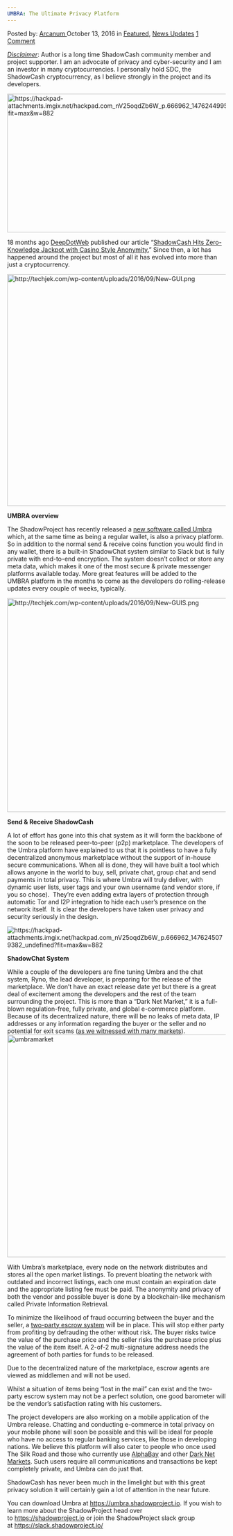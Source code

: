 ```yaml
---
UMBRA: The Ultimate Privacy Platform
---
```

<article class="post-listing post-15804 post type-post status-publish format-standard has-post-thumbnail hentry category-deepdot-news category-news-updates tag-platform tag-privacy tag-ultimate tag-umbra">
    <div class="post-inner">
    <p class="post-meta">
    <span>Posted by: <a href="https://www.deepdotweb.com/author/arcanum/" title="">Arcanum </a></span>
    <span>October 13, 2016</span>
    <span>in <a href="https://www.deepdotweb.com/category/deepdot-news/" rel="category tag">Featured</a>, <a href="https://www.deepdotweb.com/category/news-updates/" rel="category tag">News Updates</a></span>
    <span><a href="https://www.deepdotweb.com/2016/10/13/umbra-ultimate-privacy-platform/#comments">1 Comment</a></span>
    </p>
    <div class="clear"></div>
    <div class="entry">
    <p><em><span style="text-decoration: underline;">Disclaimer</span></em>: Author is a long time ShadowCash community member and project supporter. I am an advocate of privacy and cyber-security and I am an investor in many cryptocurrencies. I personally hold SDC, the ShadowCash cryptocurrency, as I believe strongly in the project and its developers.</p>
    <p><img class="wp-image-15805 aligncenter" src="https://www.deepdotweb.com/wp-content/uploads/2016/10/https-hackpad-attachments-imgix-net-hackpad-com_.png" alt="https://hackpad-attachments.imgix.net/hackpad.com_nV25oqdZb6W_p.666962_1476244995710_undefined?fit=max&amp;w=882" width="635" height="319" srcset="https://www.deepdotweb.com/wp-content/uploads/2016/10/https-hackpad-attachments-imgix-net-hackpad-com_.png 882w, https://www.deepdotweb.com/wp-content/uploads/2016/10/https-hackpad-attachments-imgix-net-hackpad-com_-300x151.png 300w, https://www.deepdotweb.com/wp-content/uploads/2016/10/https-hackpad-attachments-imgix-net-hackpad-com_-660x330.png 660w" sizes="(max-width: 635px) 100vw, 635px"/></p>
    <p>18 months ago <a href="https://www.deepdotweb.com">DeepDotWeb</a> published our article “<a href="https://www.deepdotweb.com/2015/01/28/shadowcash-zero-knowledge-anonymity/">ShadowCash Hits Zero-Knowledge Jackpot with Casino Style Anonymity.</a>&#8221; Since then, a lot has happened around the project but most of all it has evolved into more than just a cryptocurrency.</p>
    <p><img class="wp-image-15806 aligncenter" src="https://www.deepdotweb.com/wp-content/uploads/2016/10/http-techjek-com-wp-content-uploads-2016-09-new-.png" alt="http://techjek.com/wp-content/uploads/2016/09/New-GUI.png" width="910" height="533" srcset="https://www.deepdotweb.com/wp-content/uploads/2016/10/http-techjek-com-wp-content-uploads-2016-09-new-.png 1200w, https://www.deepdotweb.com/wp-content/uploads/2016/10/http-techjek-com-wp-content-uploads-2016-09-new--300x176.png 300w, https://www.deepdotweb.com/wp-content/uploads/2016/10/http-techjek-com-wp-content-uploads-2016-09-new--1024x600.png 1024w" sizes="(max-width: 910px) 100vw, 910px"/></p>
    <p><strong>UMBRA overview</strong></p>
    <p>The ShadowProject has recently released a <a href="https://umbra.shadowproject.io/">new software called Umbra</a> which, at the same time as being a regular wallet, is also a privacy platform. So in addition to the normal send &amp; receive coins function you would find in any wallet, there is a built-in ShadowChat system similar to Slack but is fully private with end-to-end encryption. The system doesn’t collect or store any meta data, which makes it one of the most secure &amp; private messenger platforms available today. More great features will be added to the UMBRA platform in the months to come as the developers do rolling-release updates every couple of weeks, typically.</p>
    <p><img class="wp-image-15807 aligncenter" src="https://www.deepdotweb.com/wp-content/uploads/2016/10/http-techjek-com-wp-content-uploads-2016-09-new-1-1.png" alt="http://techjek.com/wp-content/uploads/2016/09/New-GUIS.png" width="840" height="492" srcset="https://www.deepdotweb.com/wp-content/uploads/2016/10/http-techjek-com-wp-content-uploads-2016-09-new-1-1.png 1200w, https://www.deepdotweb.com/wp-content/uploads/2016/10/http-techjek-com-wp-content-uploads-2016-09-new-1-1-300x176.png 300w, https://www.deepdotweb.com/wp-content/uploads/2016/10/http-techjek-com-wp-content-uploads-2016-09-new-1-1-1024x600.png 1024w" sizes="(max-width: 840px) 100vw, 840px"/></p>
    <p><strong>Send &amp; Receive ShadowCash</strong></p>
    <p>A lot of effort has gone into this chat system as it will form the backbone of the soon to be released peer-to-peer (p2p) marketplace. The developers of the Umbra platform have explained to us that it is pointless to have a fully decentralized anonymous marketplace without the support of in-house secure communications. When all is done, they will have built a tool which allows anyone in the world to buy, sell, private chat, group chat and send payments in total privacy. This is where Umbra will truly deliver, with dynamic user lists, user tags and your own username (and vendor store, if you so chose).  They&#8217;re even adding extra layers of protection through automatic Tor and I2P integration to hide each user&#8217;s presence on the network itself.  It is clear the developers have taken user privacy and security seriously in the design.</p>
    <p><img class="wp-image-15808 aligncenter" src="https://www.deepdotweb.com/wp-content/uploads/2016/10/https-hackpad-attachments-imgix-net-hackpad-com_-1.png" alt="https://hackpad-attachments.imgix.net/hackpad.com_nV25oqdZb6W_p.666962_1476245079382_undefined?fit=max&amp;w=882" srcset="https://www.deepdotweb.com/wp-content/uploads/2016/10/https-hackpad-attachments-imgix-net-hackpad-com_-1.png 882w, https://www.deepdotweb.com/wp-content/uploads/2016/10/https-hackpad-attachments-imgix-net-hackpad-com_-1-300x169.png 300w" sizes="(max-width: 882px) 100vw, 882px"/></p>
    <p><strong>ShadowChat System</strong></p>
    <p>While a couple of the developers are fine tuning Umbra and the chat system, Ryno, the lead developer, is preparing for the release of the marketplace. We don’t have an exact release date yet but there is a great deal of excitement among the developers and the rest of the team surrounding the project. This is more than a “Dark Net Market,” it is a full-blown regulation-free, fully private, and global e-commerce platform. Because of its decentralized nature, there will be no leaks of meta data, IP addresses or any information regarding the buyer or the seller and no potential for exit scams (<a href="https://www.deepdotweb.com/marketplace-directory/categories/dead-scam">as we witnessed with many markets</a>).<a href="https://www.deepdotweb.com/wp-content/uploads/2016/10/umbramarket.jpg"><img class="aligncenter size-full wp-image-15846" src="https://www.deepdotweb.com/wp-content/uploads/2016/10/umbramarket.jpg" alt="umbramarket" width="882" height="512" srcset="https://www.deepdotweb.com/wp-content/uploads/2016/10/umbramarket.jpg 882w, https://www.deepdotweb.com/wp-content/uploads/2016/10/umbramarket-300x174.jpg 300w" sizes="(max-width: 882px) 100vw, 882px"/></a></p>
    <p>With Umbra&#8217;s marketplace, every node on the network distributes and stores all the open market listings. To prevent bloating the network with outdated and incorrect listings, each one must contain an expiration date and the appropriate listing fee must be paid. The anonymity and privacy of both the vendor and possible buyer is done by a blockchain-like mechanism called Private Information Retrieval.</p>
    <p>To minimize the likelihood of fraud occurring between the buyer and the seller, a <a href="https://en.wikipedia.org/wiki/Shadow_(software)">two-party escrow system</a> will be in place. This will stop either party from profiting by defrauding the other without risk. The buyer risks twice the value of the purchase price and the seller risks the purchase price plus the value of the item itself. A 2-of-2 multi-signature address needs the agreement of both parties for funds to be released.</p>
    <p>Due to the decentralized nature of the marketplace, escrow agents are viewed as middlemen and will not be used.</p>
    <p>Whilst a situation of items being “lost in the mail” can exist and the two-party escrow system may not be a perfect solution, one good barometer will be the vendor’s satisfaction rating with his customers.</p>
    <p>The project developers are also working on a mobile application of the Umbra release. Chatting and conducting e-commerce in total privacy on your mobile phone will soon be possible and this will be ideal for people who have no access to regular banking services, like those in developing nations. We believe this platform will also cater to people who once used The Silk Road and those who currently use <a href="http://www.deepdotweb.com/marketplace-directory/listing/alphabay/">AlphaBay</a> and other <a href="http://www.deepdotweb.com/dark-net-market-comparison-chart/">Dark Net Markets</a>. Such users require all communications and transactions be kept completely private, and Umbra can do just that.</p>
    <p>ShadowCash has never been much in the limelight but with this great privacy solution it will certainly gain a lot of attention in the near future.</p>
    <p>You can download Umbra at <a href="https://umbra.shadowproject.io/">https://</a><a href="https://umbra.shadowproject.io/">u</a><a href="https://umbra.shadowproject.io/">m</a><a href="https://umbra.shadowproject.io/">b</a><a href="https://umbra.shadowproject.io/">r</a><a href="https://umbra.shadowproject.io/">a</a><a href="https://umbra.shadowproject.io/">.</a><a href="https://umbra.shadowproject.io/">s</a><a href="https://umbra.shadowproject.io/">h</a><a href="https://umbra.shadowproject.io/">a</a><a href="https://umbra.shadowproject.io/">d</a><a href="https://umbra.shadowproject.io/">o</a><a href="https://umbra.shadowproject.io/">w</a><a href="https://umbra.shadowproject.io/">p</a><a href="https://umbra.shadowproject.io/">r</a><a href="https://umbra.shadowproject.io/">o</a><a href="https://umbra.shadowproject.io/">j</a><a href="https://umbra.shadowproject.io/">e</a><a href="https://umbra.shadowproject.io/">c</a><a href="https://umbra.shadowproject.io/">t.</a><a href="https://umbra.shadowproject.io/">i</a><a href="https://umbra.shadowproject.io/">o</a>. If you wish to learn more about the ShadowProject head over to <a href="https://shadowproject.io/">https://s</a><a href="https://shadowproject.io/">h</a><a href="https://shadowproject.io/">a</a><a href="https://shadowproject.io/">d</a><a href="https://shadowproject.io/">o</a><a href="https://shadowproject.io/">w</a><a href="https://shadowproject.io/">p</a><a href="https://shadowproject.io/">r</a><a href="https://shadowproject.io/">o</a><a href="https://shadowproject.io/">j</a><a href="https://shadowproject.io/">e</a><a href="https://shadowproject.io/">c</a><a href="https://shadowproject.io/">t.i</a><a href="https://shadowproject.io/">o</a> or join the ShadowProject slack group at <a href="https://slack.shadowproject.io/">https://slack.shadowproject.io/</a></p>
    </div>
    <span style="display:none"><a href="https://www.deepdotweb.com/tag/platform/" rel="tag">platform</a> <a href="https://www.deepdotweb.com/tag/privacy/" rel="tag">privacy</a> <a href="https://www.deepdotweb.com/tag/ultimate/" rel="tag">ultimate</a> <a href="https://www.deepdotweb.com/tag/umbra/" rel="tag">umbra</a></span> <span style="display:none" class="updated">2016-10-13</span>
    <div style="display:none" class="vcard author" itemprop="author" itemscope itemtype="http://schema.org/Person"><strong class="fn" itemprop="name"><a href="https://www.deepdotweb.com/author/arcanum/" title="Posts by Arcanum" rel="author">Arcanum</a></strong></div>
    </div>
</article>

